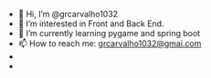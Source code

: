 - 👋 Hi, I’m @grcarvalho1032
- 👀 I’m interested in Front and Back End.
- 🌱 I’m currently learning pygame and spring boot 
- 📫 How to reach me: grcarvalho1032@gmai.com
-
- <!---
grcarvalho1032/grcarvalho1032 is a ✨ special ✨ repository because its `README.md` (this file) appears on your GitHub profile.
You can click the Preview link to take a look at your changes.
--->
